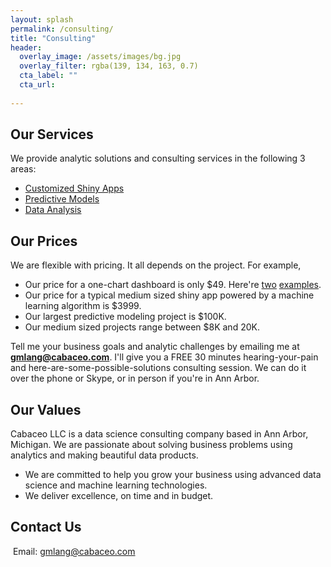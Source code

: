 ```yaml
---
layout: splash
permalink: /consulting/
title: "Consulting"
header:
  overlay_image: /assets/images/bg.jpg
  overlay_filter: rgba(139, 134, 163, 0.7)
  cta_label: ""
  cta_url: 
          
---
```


## Our Services
We provide analytic solutions and consulting services in the following 3 areas:

* [Customized Shiny Apps](/shiny/)
* [Predictive Models](/prediction/)
* [Data Analysis](/data-analysis/)


## Our Prices
We are flexible with pricing. It all depends on the project. For example,

* Our price for a one-chart dashboard is only $49. Here're [two](https://cabaceo.shinyapps.io/shiller-pe/) [examples]().
* Our price for a typical medium sized shiny app powered by a machine learning algorithm is $3999. 
* Our largest predictive modeling project is $100K.
* Our medium sized projects range between $8K and 20K.

Tell me your business goals and analytic challenges by emailing me at **gmlang@cabaceo.com**. I'll give you a FREE 30 minutes hearing-your-pain and here-are-some-possible-solutions consulting session. We can do it over the phone or Skype, or in person if you're in Ann Arbor.

## Our Values
Cabaceo LLC is a data science consulting company based in Ann Arbor, Michigan. We are passionate about solving business problems using analytics and making beautiful data products. 

* We are committed to help you grow your business using advanced data science and machine learning technologies.
* We deliver excellence, on time and in budget.

## Contact Us
﻿
Email: gmlang@cabaceo.com﻿



